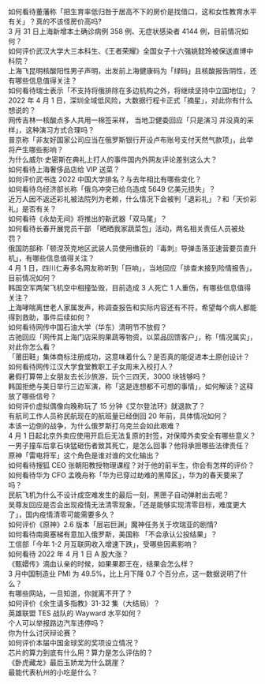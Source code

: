 如何看待董藩称「把生育率低归咎于居高不下的房价是找借口，这和女性教育水平有关」？真的不该怪房价高吗?  
3 月 31 日上海新增本土确诊病例 358 例、无症状感染者 4144 例，目前情况如何？  
如何评价武汉大学大三本科生、《王者荣耀》全国女子十六强姚懿玲被保送直博中科院？  
上海飞昆明核酸阳性男子声明，出发前上海健康码为「绿码」且核酸报告阴性，还有哪些信息值得关注？  
如何看待瑞士表示「不支持将俄排除在多边机构之外，将继续坚持中立国地位」？  
2022 年 4 月 1 日，深圳全域低风险，大数据行程卡正式「摘星」，对此你有什么想说的？  
网传吉林一核酸点多人共用一棉签采样， 当地卫健委回应「只是演习 并没真的采样」，这种演习方式合理吗？  
普京称「非友好国家公司应当在俄罗斯银行开设卢布账号支付天然气款项」，此举将产生哪些影响？  
为什么威尔·史密斯在典礼上打人的事件国内外网友评论差别这么大？  
如何看待上海奢侈品店给 VIP 送菜？  
如何评价武书连 2022 中国大学排名？与去年相比有哪些变化？  
如何看待乌经济部长称「俄乌冲突已给乌造成 5649 亿美元损失」？  
近万人因不返还彩礼被法院列为老赖，什么情况下会被判「退彩礼」？和「天价彩礼」是否有关？  
如何看待《永劫无间》将推出的新武器「双马尾」？  
如何看待长春开展党员干部 「晒晒我家蔬菜包」活动，两名相关责任人员被处罚？  
俄国防部称「顿涅茨克地区武装人员使用缴获的『毒刺』导弹击落亚速营要员直升机」，有哪些信息值得关注？  
4 月 1 日，四川仁寿多名网友称听到「巨响」，当地回应「排查未接到险情报告」，目前情况如何？  
韩国空军两架飞机空中相撞坠毁，目前造成 3 人死亡 1 人重伤，有哪些信息值得关注？  
上海哮喘离世老人家属发声，称调查报告和实际内容还有不符，希望每个病人都能得到救助，事件后续如何？  
如何看待网传中国石油大学（华东）清明节不放假？  
古驰回应「网传其上海门店采购果蔬等物资，以菜品回馈客户」，称「情况属实」，对此你怎么看？  
「莆田鞋」集体商标注册成功，这意味着什么？是否真的能促进本土原创设计？  
如何看待网传江汉大学食堂教职工子女周末入校打人？  
暑假打算带上女朋友去长沙旅游，玩个三四天，3000 块钱够吗？  
韩国拒绝与美日举行三边军演，称「这是连想都不可想的事情」，如何解读？这释放了哪些信号？  
如何评价虚拟偶像向晚称玩了 15 分钟《艾尔登法环》就退款了？  
有航司工作人员称民航现在的航班量已经倒回 20 年前，具体情况如何？  
本该一边倒的战争，为什么俄罗斯打乌克兰会如此艰难？  
4 月 1 日起北京外卖应使用开启后无法复原的封签，对保障外卖安全有哪些意义？  
一男子撞车后拿石块猛砸伤者致其死亡，是怎么回事？他将承担哪些法律责任？  
原神「雷电将军」这个角色是谁对谁的文化输出？  
如何看待搜狐 CEO 张朝阳教授物理课程？对于他的前半生，你会有怎样的评价？  
如何看待华为 CFO 孟晚舟称「华为已穿过劫难的黑障区」，华为的春天要来了吗？  
民航飞机为什么不设计成空难发生的最后一刻，黑匣子自动弹射出去呢？  
吴尊友回应是否会出现疫情无法清零现象，「还是能够实现清零目标，难度更大了」，国内疫情清零可能需要多久？  
如何评价《原神》2.6 版本「层岩巨渊」魔神任务关于坎瑞亚的剧情?  
如何看待南奥塞梯有意加入俄罗斯，美国称 「不会承认公投结果」？  
工信部「今年 1-2 月互联网收入增速下跌」，受哪些因素影响？  
如何看待 2022 年 4 月 1 日 A 股大涨？  
《甄嬛传》滴血认亲的时候，如果果郡王在，结果会怎么样？  
3 月中国制造业 PMI 为 49.5%，比上月下降 0.7 个百分点，这一数据说明了什么？  
有哪些网站，一旦知道，你就离不开了？  
如何评价《余生请多指教》31-32 集（大结局）？  
英雄联盟 TES 战队的 Wayward 水平如何？  
个人可以举报路边汽车违停吗？  
你为什么讨厌辩论赛？  
如何评价本届中国金球奖的奖项设立情况？  
芯片的算力到底有什么用？算力是怎么评估的？  
《卧虎藏龙》最后玉娇龙为什么跳崖？  
最能代表杭州的小吃是什么？  
